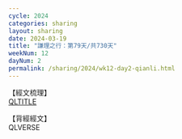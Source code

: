 ```yaml
---
cycle: 2024
categories: sharing
layout: sharing
date: 2024-03-19
title: "謙理之行：第79天/共730天"
weekNum: 12
dayNum: 2
permalink: /sharing/2024/wk12-day2-qianli.html
---
```

【經文梳理】  
[QLTITLE](QLLINK)

【背經經文】  
QLVERSE
